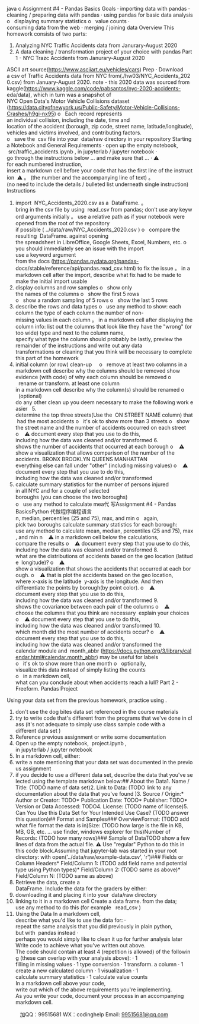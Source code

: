 java c
Assignment #4 - Pandas Basics
Goals
· importing data with pandas
· cleaning / preparing data with pandas · using pandas for basic data analysis
o   displaying summary statistics o   value counts
· consuming data from the web · merging / joining data
Overview
This homework consists of two parts:
1. Analyzing NYC Traffic Accidents data from Janurary-August 2020
2. A data cleaning / transformation project of your choice with pandas
Part 1 - NYC Trazc Accidents from Janurary-August 2020


ASCII art source(https://www.asciiart.eu/vehicles/cars)
Prep
· Download a csv of Traffic Accidents data from NYC from(./hw03/NYC_Accidents_2020.csv) from January-August 2020.  note - this 2020 data was sourced from kaggle(https://www.kaggle.com/code/pabsantos/nyc-2020-accidents-
eda/data), which in turn was a snapshot of NYC Open Data's Motor Vehicle Collisions dataset (https://data.cityofnewyork.us/Public-Safety/Motor-Vehicle-Collisions-Crashes/h9gi-nx95)
o   Each record represents an individual collision, including the date, time and location of the accident (borough, zip code, street name, latitude/longitude), vehicles and victims involved, and contributing factors.
o   save the  csv file into your  data/raw directory in your repository
Starting a Notebook and General Requirements
· open up the empty notebook,  src/traffic_accidents.ipynb , in jupyterlab / jupyter notebook · go through the instructions below … and make sure that …
· ⚠ for each numbered instruction, insert a markdown cell before your code that has the first line of the instruction  ⚠ 。 (the number and the accompanying line of text)
。 (no need to include the details / bulleted list underneath single instruction)
Instructions
1. import  NYC_Accidents_2020.csv as a  DataFrame.
。 bring in the csv file by using  read_csv from pandas; don't use any keyword arguments initially
。 use a relative path as if your notebook were opened from the root of the repository if possible ( ../data/raw/NYC_Accidents_2020.csv )
o   compare the resulting  DataFrame. against opening the spreadsheet in LibreOffice, Google Sheets, Excel, Numbers, etc. o   you should immediately see an issue with the import
use a keyword argument from the docs (https://pandas.pydata.org/pandas- docs/stable/reference/api/pandas.read_csv.html) to fix the issue
。 in a markdown cell after the import, describe what fix had to be made to make the initial import usable
2. display columns and row samples
o   show only the names of the columns o   show the first 5 rows
o   show a random sampling of 5 rows o   show the last 5 rows
3. describe the rows and data types o   use any method to show:
each column
the type of each column
the number of non-missing values in each column
。 in a markdown cell after displaying the column info:
list out the columns that look like they have the "wrong" (or too wide) type
and next to the column name, specify what type the column should probably be
lastly, preview the remainder of the instructions and write out any data transformations or cleaning that you think will be necessary to complete this part of the homework
4. initial column (or row) clean-up     o   remove at least two columns
in a markdown cell describe why the columns should be removed
show evidence (with code) of why each column should be removed o   rename or transform. at least one column
in a markdown cell describe why the column(s) should be renamed
o   (optional) do any other clean up you deem necessary to make the following work easier   5. determine the top three streets(Use the  ON STREET NAME column) that had the most accidents
o   it's ok to show more than 3 streets
o   show the street name and the number of accidents occurred on each street
o    ⚠ document every step that you use to do this, including how the data was cleaned and/or transformed 6. shows the number of accidents that occurred at each borough
o    ⚠ show a visualization that allows comparison of the number of the accidents.  BRONX
BROOKLYN  QUEENS
MANHATTAN
everything else can fall under "other" (including missing values)
o    ⚠ document every step that you use to do this, including how the data was cleaned and/or transformed
7. calculate summary statistics for the number of persons injured in all NYC and for a couple of selected boroughs (you can choose the two boroughs)
o   use any method to calculate mea代 写Assignment #4 - Pandas BasicsPython
代做程序编程语言n, median, percentiles (25 and 75), max, and min o   again, pick two boroughs
calculate summary statistics for each borough: use any method to calculate mean, median, percentiles (25 and 75), max, and min
n    ⚠ in a markdown cell below the calculations, compare the results
o    ⚠ document every step that you use to do this, including how the data was cleaned and/or transformed 8. what are the distributions of accidents based on the geo location (latitude  longitude)?
o    ⚠ show a visualization that shows the accidents that occurred at each borough.
o    ⚠ that is plot the accidents based on the geo location, where x-axis is the latitude  y-axis is the longitude. And then differentiate the points by borough(by point color).
o    ⚠ document every step that you use to do this, including how the data was cleaned and/or transformed 9. shows the covariance between each pair of the columns
o    ⚠ choose the columns that you think are necessary  explain your choices
o    ⚠ document every step that you use to do this, including how the data was cleaned and/or transformed 10. which month did the most number of accidents occur?
o    ⚠ document every step that you use to do this, including how the data was cleaned and/or transformed
the calendar module and  month_abbr (https://docs.python.org/3/library/calendar.html#calendar.month_abbr) may be useful for labels
o   it's ok to show more than one month
o   optionally, visualize this data instead of simply listing the counts
o   in a markdown cell, what can you conclude about when accidents reach a lull?
Part 2 - Freeform. Pandas Project



Using your data set from the previous homework, practice using  .
1. don't use the dog bites data set referenced in the course materials
2. try to write code that's different from the programs that we've done in class (it's not adequate to simply use class sample code with a different data set )
1. Reference previous assignment or write some documentation
1. Open up the empty notebook,  project.ipynb , in jupyterlab / jupyter notebook
2. In a markdown cell, either:
1. write a note mentioning that your data set was documented in the previous assignment
2. if you decide to use a different data set, describe the data that you've selected using the template markdown below:## About the Data1. Name / Title: (TODO name of data set)2. Link to Data: (TODO link to any documentation about the data that you've found )3. Source / Origin:* Author or Creator: TODO* Publication Date: TODO* Publisher: TODO* Version or Data Accessed: TODO4. License: (TODO name of license)5. Can You Use this Data Set for Your Intended Use Case? (TODO answer this question)## Format and Samples### OverviewFormat: (TODO add what file format the data is in)Size: (TODO how large is the file in KB, MB, GB, etc. ... use finder, windows explorer for this)Number of Records: (TODO how many rows)### Sample of DataTODO show a few lines of data from the actual file. ⚠️ Use "regular" Python to do this in this code block.Assuming that jupyter-lab was started in your root directory: with open('../data/raw/example-data.csv', 'r')### Fields or Column Headers* Field/Column 1: (TODO add field name and potential type using Python types)* Field/Column 2: (TODO same as above)* Field/Column N: (TODO same as above)
2. Retrieve the data, create a DataFrame. Include the data for the graders by either:
1. downloading it and placing it into your  data/raw directory
2. linking to it in a markdown cell
Create a data frame. from the data; use any method to do this (for example   read_csv )
3. Using the Data
In a markdown cell, describe what you'd like to use the data for:
· repeat the same analysis that you did previously in plain python, but with  pandas instead · perhaps you would simply like to clean it up for further analysis later
Write code to achieve what you've written out above. The code should contain at least 4 (repetition is allowed) of the following (these can overlap with your analysis above):
· 1 filling in missing values · 1 type conversion
· 1 transform. a column
· 1 create a new calculated column · 1 visualization
· 1 calculate summary statistics · 1 calculate value counts
In a markdown cell above your code, write out which of the above requirements you're implementing. As you write your code, document your process in an accompanying markdown cell.



         
加QQ：99515681  WX：codinghelp  Email: 99515681@qq.com
